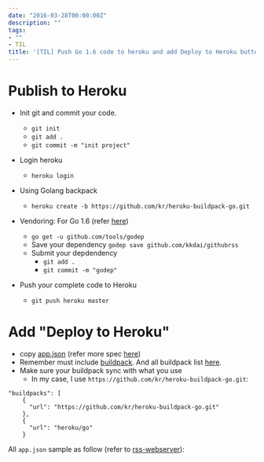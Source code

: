 ```yaml
---
date: "2016-03-28T00:00:00Z"
description: ""
tags:
- ""
- TIL
title: '[TIL] Push Go 1.6 code to heroku and add Deploy to Heroku button'
---
```



Publish to Heroku
=============

- Init git and commit your code.
	- `git init`
	- `git add .`
	- `git commit -m "init project"`
- Login heroku
  - `heroku login`
- Using Golang backpack
  - `heroku create -b https://github.com/kr/heroku-buildpack-go.git`

- Vendoring: For Go 1.6 (refer [here](https://devcenter.heroku.com/articles/go-support#migrating-from-go1-5-godep-workspace-to-go1-6-with-a-vendor-directory))
   - `go get -u github.com/tools/godep`
   - Save your dependency `godep save github.com/kkdai/githubrss`
   - Submit your depdendency 	
	   - `git add .`
	   - `git commit -m "godep"`
- Push your complete code to Heroku
  - `git push heroku master`




Add "Deploy to Heroku"
=============

- copy [app.json](https://raw.githubusercontent.com/kkdai/rss-webserver/master/app.json) (refer more spec [here](https://devcenter.heroku.com/articles/app-json-schema#buildpacks))
- Remember must include [buildpack](https://devcenter.heroku.com/articles/app-json-schema#buildpacks). And all buildpack list [here](https://devcenter.heroku.com/articles/buildpacks#officially-supported-buildpacks).
- Make sure your buildpack sync with what you use
	- In my case, I use `https://github.com/kr/heroku-buildpack-go.git`:

```  
"buildpacks": [
    {
      "url": "https://github.com/kr/heroku-buildpack-go.git"
    },
    {
      "url": "heroku/go"
    }	
```	


All `app.json` sample as follow (refer to [rss-webserver](https://github.com/kkdai/rss-webserver)):

<script src="https://gist.github.com/kkdai/5875b9bc55a46bd8fdab.js"></script>